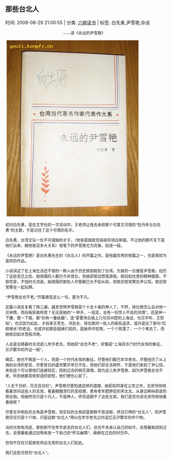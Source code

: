 
<h2>那些台北人</h2>

<span class="time SG_txtc">时间: 2008-08-29 21:00:55 | 分类: [六柳读书](./BlogClass_六柳读书.md) | 标签: 白先勇,尹雪艳,杂谈</span>
<!--
<table>
    <tbody>
        <tr>
            <td>时间: 2008-08-29 21:00:55</td>
            <td>分类: [六柳读书](./BlogClass_六柳读书.md) </td>
            <td> 标签: 白先勇,尹雪艳,杂谈 </td>
        </tr>
    </tbody>
</table>
-->
<div class="articalContent" id="sina_keyword_ad_area2">
<p><span style="TEXT-INDENT: 2em; FONT-FAMILY: 宋体; mso-ascii-font-family: 'Times New Roman'; mso-hansi-font-family: 'Times New Roman'">
<font style="FONT-SIZE: 12px"> <wbr/> <wbr/> <wbr/> <wbr/> <wbr/> <wbr/> <wbr/> <wbr/> <wbr/> <wbr/>
 <wbr/> <wbr/> <wbr/> <wbr/> <wbr/> <wbr/> <wbr/> <wbr/> <wbr/> <wbr/> <wbr/> <wbr/> <wbr/> <wbr/> <wbr/> <wbr/> <wbr/> <wbr/> <wbr/> <wbr/> <wbr/> <wbr/> <wbr/> <wbr/> <wbr/> <wbr/> <wbr/> <wbr/> <wbr/> <wbr/> <wbr/> <wbr/> <wbr/> <wbr/> <wbr/> <wbr/> <wbr/> <wbr/> <wbr/> <wbr/> <wbr/> <wbr/> <wbr/> <wbr/> <wbr/> <wbr/> <wbr/>
 <wbr/> <wbr/> <wbr/>——读《永远的尹雪艳》</font></span></p>
<p> <wbr/><a href="http://s7.sinaimg.cn/orignal/497675f2g5598dcd9a7c6" target="_blank"><img alt="那些台北人" src="./pic/那些台北人_497675f2g5598dcd9a7c6.jpg" title="那些台北人"/></a></p>
<p><font style="FONT-SIZE: 12px">初识白先勇，是在文学社的一次活动中，王老师让我去承担那个可爱又可恨的“牡丹亭与白先勇”的主题，于是记住了这个可恨的名字。</font></p>
<p><font style="FONT-SIZE: 12px">白先勇，台湾文坛一位不可或缺的才子，（他爸是国民党高级将领白崇禧，不过他的那片天下是他打出来，跟他爸没多大关系）他笔下的尹雪艳尤为完美，如谜一般。</font></p>
<p><font style="FONT-SIZE: 12px">《永远的尹雪艳》是白先勇先生的《台北人》的开篇之作，是他最优秀的短篇之一，也是我较为喜欢的作品。</font></p>
<p><font style="FONT-SIZE: 12px">小说讲述了在上海生活还不错的一群人由于历史原因跑到了台湾。为首的一位便是尹雪艳。经历了这些变迁之后，她周围的人都已今非昔比，而她却依旧悠哉游哉，依旧如往昔的精神面貌，不愁吃穿，不怕时光流逝。她周围的那些人尽管都已大不如从前，但依旧常常聚在尹公馆，依旧常常聚在一起玩牌。</font></p>
<p><font style="FONT-SIZE: 12px">“尹雪艳总也不老。”开篇便是这么一句，甚为不凡。</font></p>
<p><font style="FONT-SIZE: 12px">这篇小说反复看了两三遍，越发觉得尹雪艳是个十全十美的神人了。不然，徐壮图怎么会对他一见钟情，而后痴狂致死呢？无论是她的“一举手，一投足，总有一份世人不及的风情”，还是伸一下腰，蹙一下眉，都“别有一番妩媚”，连“紧要场合插上几句苏州腔的上海话，也又中听、又熨帖”。也正因为如此，才招来王贵生、洪处长、徐壮图邓一批人的痴狂追求，或许是应了那句“红颜祸水”的老话，也或许如那些姐妹们说的，是她命中犯煞，一个个败落了，一个个离去了。而她依旧如冰雪般冷艳。</font></p>
<p><font style="FONT-SIZE: 12px">人总是会随着时光流逝儿年华老去，而她却“总也不老”，好像是“上海百乐门时代永恒的象征，京沪繁华的作证一般”。</font></p>
<p><font style="FONT-SIZE: 12px">确实，她也不再是一个人，而是一个时代永恒的象征。尽管他们都已年华老去，尽管经历了从上海到台湾的悲苦，尽管昔日的盛世繁华早已不在，但他们却无法释怀，于是他们来到了尹公馆，来到这个可以使他们逃避现实，回到过去的桃花源境。因为这儿有尹雪艳，因为尹雪艳总也不老。听到她那吴侬软语的安慰，他们便也心安了。</font></p>
<p><font style="FONT-SIZE: 12px">“人无千日好，花无百日红”。尹雪艳尽管知道这样的道理，她却如同身在尘世之外，无奈怜悯地看着世间这些人的无常，看着眼圈溃烂的吴经理，患有老年肥胖症的宋太太，从身边稍纵即逝的徐壮图。但她终究只是个凡人，不是神人，终究逃脱不了这些无常。我们是否也该无奈怜悯地看着她呢？</font></p>
<p><font style="FONT-SIZE: 12px">尽管文中明处的主角是尹雪艳，但实际的主角却是那群不思进取、终日打牌的“台北人”，而尹雪艳仅仅只是个介体，只是这群“台北人”得以在年华老去之时追忆京沪繁华的中介物。</font></p>
<p><font style="FONT-SIZE: 12px">当时光匆匆流逝，那些耐不住年华逝去的台北人们，总也不肯承认自己的如今，总想着能回到过去，总想着能通过旧物来发一下自己的“怀古幽情”，麻痹在过去的时日中。</font></p>
<p><font style="FONT-SIZE: 12px">恐怕不仅仅只是那些命运无常的台北人们如此。</font></p>
<p><font style="FONT-SIZE: 12px">我们这些可悲的“台北人”。</font></p>
</div>
